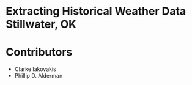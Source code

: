 # Extracting Historical Weather Data Stillwater, OK

# Contributors

- Clarke Iakovakis
- Phillip D. Alderman